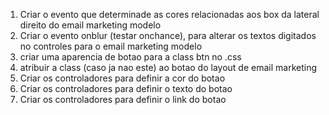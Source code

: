 1. Criar o evento que determinade as cores relacionadas aos box da lateral direito do email marketing modelo
2. Criar o evento onblur (testar onchance), para alterar os textos digitados no controles para o email marketing modelo
3. criar uma aparencia de botao para a class btn no .css
4. atribuir a class (caso ja nao este) ao botao do layout de email marketing
5. Criar os controladores para definir a cor do botao
6. Criar os controladores para definir o texto do botao
7. Criar os controladores para definir o link do botao
